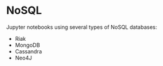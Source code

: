 # NoSQL

Jupyter notebooks using several types of NoSQL databases:

* Riak
* MongoDB
* Cassandra
* Neo4J

